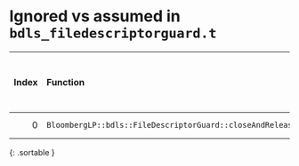 # Ignored vs assumed in `bdls_filedescriptorguard.t`

<script src="../sorttable.js"></script>
|   Index | Function                                                    |   Difference in number of lines |   Function size difference in bytes | Disassembly                                                             |   Number of lines in assumed build | Number of bytes in assumed build   |   Number of lines in ignored build | Number of bytes in ignored build   |
|--------:|:------------------------------------------------------------|--------------------------------:|------------------------------------:|:------------------------------------------------------------------------|-----------------------------------:|:-----------------------------------|-----------------------------------:|:-----------------------------------|
|       0 | `BloombergLP::bdls::FileDescriptorGuard::closeAndRelease()` |                               3 |                                   0 | [Assumed](0.assume.s.txt), [Ignored](0.none.s.txt), [Diff](0.diff.html) |                                 32 | 4,221,616                          |                                 32 | 4,221,632                          |
{: .sortable }
